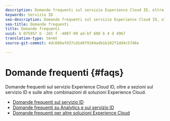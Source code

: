 ```yaml
---
description: Domande frequenti sul servizio Experience Cloud ID, oltre a sezioni sul servizio ID e sulle altre combinazioni di soluzioni Experience Cloud.
keywords: Servizio ID
seo-description: Domande frequenti sul servizio Experience Cloud ID, oltre a sezioni sul servizio ID e sulle altre combinazioni di soluzioni Experience Cloud.
seo-title: Domande frequenti
title: Domande frequenti
uuid: b 075957 b -165 f -4087-99 ad-bf 608 b 4 d 4967
translation-type: tm+mt
source-git-commit: 4dc668afd37cd1d6f9104adb1b102f1dd4c5746e

---
```



# Domande frequenti {#faqs}

Domande frequenti sul servizio Experience Cloud ID, oltre a sezioni sul servizio ID e sulle altre combinazioni di soluzioni Experience Cloud.

* [Domande frequenti sul servizio ID](mcvid-faq.md)
* [Domande frequenti su Analytics e sul servizio ID](mcvid-analytics-faq.md)
* [Domande frequenti per altre soluzioni Experience Cloud](mcvid-other-faq.md)

